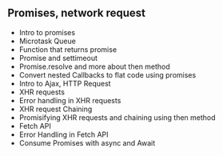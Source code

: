 ## Promises, network request
- Intro to promises
- Microtask Queue
- Function that returns promise
- Promise and settimeout
- Promise.resolve and more about then method
- Convert nested Callbacks to flat code using promises
- Intro to Ajax, HTTP Request
- XHR requests
- Error handling in XHR requests
- XHR request Chaining 
- Promisifying XHR requests and chaining using then method
- Fetch API
- Error Handling in Fetch API
- Consume Promises with async and Await